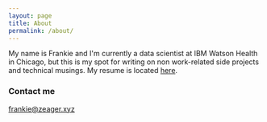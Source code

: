 ```yaml
---
layout: page
title: About
permalink: /about/
---
```


My name is Frankie and I'm currently a data scientist at IBM Watson Health in Chicago, but this is my spot for writing on non work-related side projects and technical musings. My resume is located [here](http://resume.zeager.xyz).

### Contact me

[frankie@zeager.xyz](mailto:frankie@zeager.xyz)
